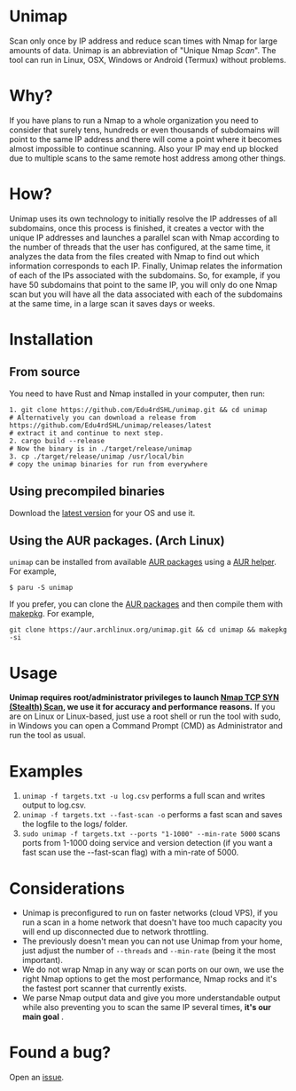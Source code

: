 # Unimap
Scan only once by IP address and reduce scan times with Nmap for large amounts of data. Unimap is an abbreviation of "Unique Nmap *Scan*". The tool can run in Linux, OSX, Windows or Android (Termux) without problems.

# Why?
If you have plans to run a Nmap to a whole organization you need to consider that surely tens, hundreds or even thousands of subdomains will point to the same IP address and there will come a point where it becomes almost impossible to continue scanning. Also your IP may end up blocked due to multiple scans to the same remote host address among other things.

# How?
Unimap uses its own technology to initially resolve the IP addresses of all subdomains, once this process is finished, it creates a vector with the unique IP addresses and launches a parallel scan with Nmap according to the number of threads that the user has configured, at the same time, it analyzes the data from the files created with Nmap to find out which information corresponds to each IP. Finally, Unimap relates the information of each of the IPs associated with the subdomains. So, for example, if you have 50 subdomains that point to the same IP, you will only do one Nmap scan but you will have all the data associated with each of the subdomains at the same time, in a large scan it saves days or weeks.

# Installation

## From source

You need to have Rust and Nmap installed in your computer, then run:

```
1. git clone https://github.com/Edu4rdSHL/unimap.git && cd unimap
# Alternatively you can download a release from https://github.com/Edu4rdSHL/unimap/releases/latest
# extract it and continue to next step.
2. cargo build --release
# Now the binary is in ./target/release/unimap
3. cp ./target/release/unimap /usr/local/bin
# copy the unimap binaries for run from everywhere
```

## Using precompiled binaries

Download the [latest version](https://github.com/Edu4rdSHL/unimap/releases/latest) for your OS and use it.

## Using the AUR packages. (Arch Linux)

`unimap` can be installed from available [AUR packages](https://aur.archlinux.org/packages/?O=0&SeB=b&K=unimap&outdated=&SB=n&SO=a&PP=50&do_Search=Go) using a [AUR helper](https://wiki.archlinux.org/index.php/AUR_helpers). For example,

```
$ paru -S unimap
```

If you prefer, you can clone the [AUR packages](https://aur.archlinux.org/packages/?O=0&SeB=b&K=unimap&outdated=&SB=n&SO=a&PP=50&do_Search=Go) and then compile them with [makepkg](https://wiki.archlinux.org/index.php/Makepkg). For example,

```
git clone https://aur.archlinux.org/unimap.git && cd unimap && makepkg -si
```

# Usage

**Unimap requires root/administrator privileges to launch [Nmap TCP SYN (Stealth) Scan](https://nmap.org/book/synscan.html), we use it for accuracy and performance reasons.** If you are on Linux or Linux-based, just use a root shell or run the tool with sudo, in Windows you can open a Command Prompt (CMD) as Administrator and run the tool as usual.

# Examples

1. `unimap -f targets.txt -u log.csv` performs a full scan and writes output to log.csv.
2. `unimap -f targets.txt --fast-scan -o` performs a fast scan and saves the logfile to the logs/ folder.
3. `sudo unimap -f targets.txt --ports "1-1000" --min-rate 5000` scans ports from 1-1000 doing service and version detection (if you want a fast scan use the --fast-scan flag) with a min-rate of 5000.

# Considerations

* Unimap is preconfigured to run on faster networks (cloud VPS), if you run a scan in a home network that doesn't have too much capacity you will end up disconnected due to network throttling.
* The previously doesn't mean you can not use Unimap from your home, just adjust the number of `--threads` and `--min-rate` (being it the most important).
* We do not wrap Nmap in any way or scan ports on our own, we use the right Nmap options to get the most performance, Nmap rocks and it's the fastest port scanner that currently exists.
* We parse Nmap output data and give you more understandable output while also preventing you to scan the same IP several times, **it's our main goal** .

# Found a bug?
Open an [issue](https://github.com/Edu4rdSHL/unimap).
